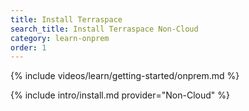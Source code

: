```yaml
---
title: Install Terraspace
search_title: Install Terraspace Non-Cloud
category: learn-onprem
order: 1
---
```


{% include videos/learn/getting-started/onprem.md %}

{% include intro/install.md provider="Non-Cloud" %}